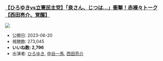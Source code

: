 ### [【ひろゆきvs立憲民主党】「泉さん、じつは…」衝撃！赤裸々トーク【西田亮介、覚醒】](https://www.youtube.com/watch?v=fNTUs0Ky20g)
[![](https://img.youtube.com/vi/fNTUs0Ky20g/sddefault.jpg)](https://www.youtube.com/watch?v=fNTUs0Ky20g)
-   公開日: 2023-06-20
-   視聴数: 273,045
-   **いいね数: 2,796**
-   出演者: [ひろゆき](/rehacq_fan/people/ひろゆき "wikilink"), [中谷一馬](/rehacq_fan/people/中谷一馬 "wikilink"), [西田亮介](/rehacq_fan/people/西田亮介 "wikilink")
